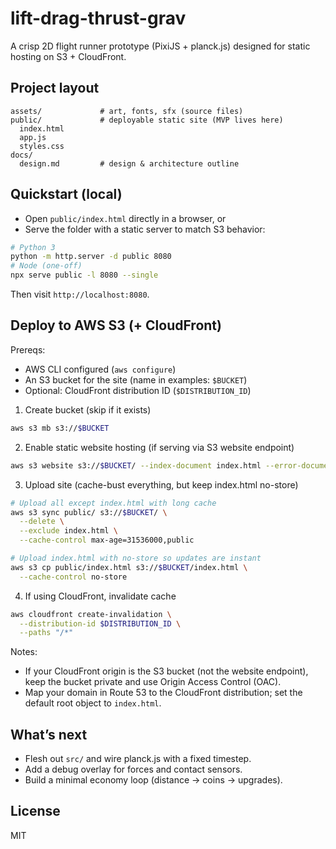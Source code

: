 # lift-drag-thrust-grav

A crisp 2D flight runner prototype (PixiJS + planck.js) designed for static hosting on S3 + CloudFront.

## Project layout
```
assets/             # art, fonts, sfx (source files)
public/             # deployable static site (MVP lives here)
  index.html
  app.js
  styles.css
docs/
  design.md         # design & architecture outline
```

## Quickstart (local)
- Open `public/index.html` directly in a browser, or
- Serve the folder with a static server to match S3 behavior:

```bash
# Python 3
python -m http.server -d public 8080
# Node (one-off)
npx serve public -l 8080 --single
```
Then visit `http://localhost:8080`.

## Deploy to AWS S3 (+ CloudFront)
Prereqs:
- AWS CLI configured (`aws configure`)
- An S3 bucket for the site (name in examples: `$BUCKET`)
- Optional: CloudFront distribution ID (`$DISTRIBUTION_ID`)

1) Create bucket (skip if it exists)
```bash
aws s3 mb s3://$BUCKET
```

2) Enable static website hosting (if serving via S3 website endpoint)
```bash
aws s3 website s3://$BUCKET/ --index-document index.html --error-document index.html
```

3) Upload site (cache-bust everything, but keep index.html no-store)
```bash
# Upload all except index.html with long cache
aws s3 sync public/ s3://$BUCKET/ \
  --delete \
  --exclude index.html \
  --cache-control max-age=31536000,public

# Upload index.html with no-store so updates are instant
aws s3 cp public/index.html s3://$BUCKET/index.html \
  --cache-control no-store
```

4) If using CloudFront, invalidate cache
```bash
aws cloudfront create-invalidation \
  --distribution-id $DISTRIBUTION_ID \
  --paths "/*"
```

Notes:
- If your CloudFront origin is the S3 bucket (not the website endpoint), keep the bucket private and use Origin Access Control (OAC).
- Map your domain in Route 53 to the CloudFront distribution; set the default root object to `index.html`.

## What’s next
- Flesh out `src/` and wire planck.js with a fixed timestep.
- Add a debug overlay for forces and contact sensors.
- Build a minimal economy loop (distance → coins → upgrades).

## License
MIT